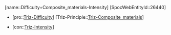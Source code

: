 ﻿---
type: TrizContradiction
aliases:
- Difficulty+Composite_materials-Intensity
license: CC BY-SA 4.0
copyright: https://github.com/SpocWeb
IsDeleted: false
IsReadOnly: false
Confidential: public
tags: 
- Triz/Contradiction
---
[name::Difficulty+Composite_materials-Intensity]
[SpocWebEntityId::26440]
+ [pro::[Triz-Difficulty](tech/Triz/Parameter/Triz-Difficulty.md)]
[Triz-Principle::[Triz-Composite_materials](tech/Triz/Principle/Triz-Composite_materials.md)]
- [con::[Triz-Intensity](tech/Triz/Parameter/Triz-Intensity.md)]

